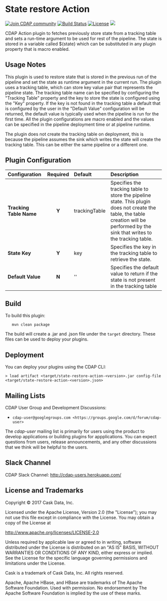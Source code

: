 State restore Action
====================

<a href="https://cdap-users.herokuapp.com/"><img alt="Join CDAP community" src="https://cdap-users.herokuapp.com/badge.svg?t=state-restore-action"/></a>
[![Build Status](https://travis-ci.org/hydrator/state-restore-action.svg?branch=develop)](https://travis-ci.org/hydrator/state-restore-action) [![License](https://img.shields.io/badge/License-Apache%202.0-blue.svg)](https://opensource.org/licenses/Apache-2.0) <img src="https://cdap-users.herokuapp.com/assets/cdap-action.svg"/>


CDAP Action plugin to fetches previously store state from a tracking table and sets a run-time argument to be used for rest of the pipeline. The state is stored in a variable called ${state} which can
 be substituted in any plugin property that is macro enabled.

Usage Notes
-----------

This plugin is used to restore state that is stored in the previous run of the pipeline and set the state as runtime argument in the current run. The plugin uses a tracking table, which can store key value pair that represents the pipeline state.
The tracking table name can be  specified by configuring the "Tracking Table" property and the key to store the state is configured using the "Key" property. If the key is not found in the tracking table
a default that is configured by the user in the "Default Value" configuration will be returned, the default value is typically used when the pipeline is run for the first time. All the plugin configurations are macro enabled and the values can be specified in the
pipeline deployment time or at pipeline runtime.

The plugin does not create the tracking table on deployment, this is because the pipeline assumes the sink which writes the state will create the tracking table. This can be either the same pipeline or a different one.


Plugin Configuration
--------------------

| Configuration | Required | Default | Description |
| :------------ | :------: | :----- | :---------- |
| **Tracking Table Name** | **Y** | trackingTable | Specifies the tracking table to store the pipeline state. This plugin does not create the table, the table creation will be performed by the sink that writes to the tracking table.|
| **State Key** | **Y** | key | Specifies the key in the tracking table to retrieve the state. |
| **Default Value** | **N** | '' | Specifies the default value to return if the state is not present in the tracking table|





Build
-----
To build this plugin:

```
   mvn clean package
```    

The build will create a .jar and .json file under the ``target`` directory.
These files can be used to deploy your plugins.

Deployment
----------
You can deploy your plugins using the CDAP CLI:

    > load artifact <target/state-restore-action-<version>.jar config-file <target/state-restore-action-<version>.json>

## Mailing Lists

CDAP User Group and Development Discussions:

* `cdap-user@googlegroups.com <https://groups.google.com/d/forum/cdap-user>`

The *cdap-user* mailing list is primarily for users using the product to develop
applications or building plugins for appplications. You can expect questions from 
users, release announcements, and any other discussions that we think will be helpful 
to the users.

## Slack Channel

CDAP Slack Channel: http://cdap-users.herokuapp.com/


## License and Trademarks

Copyright © 2017 Cask Data, Inc.

Licensed under the Apache License, Version 2.0 (the "License"); you may not use this file except
in compliance with the License. You may obtain a copy of the License at

http://www.apache.org/licenses/LICENSE-2.0

Unless required by applicable law or agreed to in writing, software distributed under the 
License is distributed on an "AS IS" BASIS, WITHOUT WARRANTIES OR CONDITIONS OF ANY KIND, 
either express or implied. See the License for the specific language governing permissions 
and limitations under the License.

Cask is a trademark of Cask Data, Inc. All rights reserved.

Apache, Apache HBase, and HBase are trademarks of The Apache Software Foundation. Used with
permission. No endorsement by The Apache Software Foundation is implied by the use of these marks.    